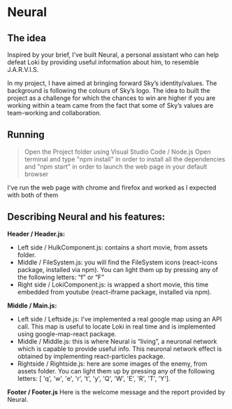 # Neural

## The idea

Inspired by your brief, I’ve built Neural,  a personal assistant who can help defeat Loki by providing useful information about him, to resemble  J.A.R.V.I.S. 

In my project, I have aimed at bringing forward Sky’s identity/values. The background is following the colours of Sky’s logo.  The idea to built the project as a challenge for which the chances to win are higher if you are working within a team  came from the fact that some of Sky’s values are team-working and collaboration.

## Running

>Open the Project folder using Visual Studio Code / Node.js
>Open terminal and type "npm install" in order to install all the dependencies
and
>"npm start" in order to launch the web page in your default browser

I've run the web page with chrome and firefox and worked as I expected with both of them

## Describing Neural and his features:

**Header / Header.js:** 
- Left side / HulkComponent.js:  contains a short movie, from assets folder.
- Middle / FileSystem.js: you will find the FileSystem icons (react-icons package, installed via npm). You can light them up by pressing any of the following letters: “f” or “F”
- Right side / LokiComponent.js: is wrapped a short movie, this time embedded from youtube (react-iframe package, installed via npm).

**Middle / Main.js:**
- Left side / Leftside.js: I’ve implemented a real google map using an API call. This map is useful to locate Loki in real time and is implemented using google-map-react package.
- Middle / Middle.js: this is where Neural is “living”, a neuronal network which is capable to provide useful info. This neuronal network effect is obtained by implementing react-particles package.
- Rightside / Rightside.js: here are some images of the enemy, from assets folder. You can light them up by pressing any of the following letters: [ 'q', 'w', 'e', 'r', 't', 'y', 'Q', 'W', 'E', 'R', 'T', 'Y'].

**Footer / Footer.js**
Here is the welcome message and the report provided by Neural. 
